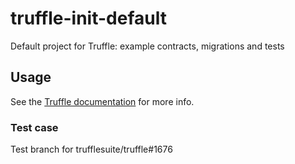 # truffle-init-default

Default project for Truffle: example contracts, migrations and tests

## Usage

See the [Truffle documentation](http://truffleframework.com/docs/) for more info.

### Test case

Test branch for trufflesuite/truffle#1676
